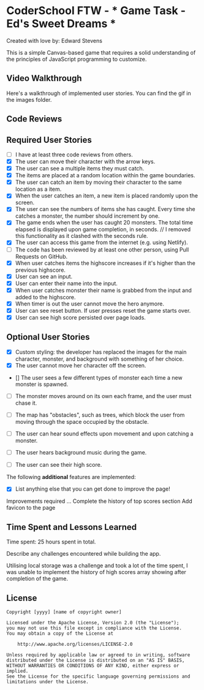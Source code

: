 # CoderSchool FTW - * Game Task - Ed's Sweet Dreams *

Created with love by: Edward Stevens
  
This is a simple Canvas-based game that requires a solid understanding of the principles of JavaScript programming to customize. 

## Video Walkthrough

Here's a walkthrough of implemented user stories.
You can find the gif in the images folder. 

## Code Reviews
 
  


## Required User Stories
- [ ] I have at least three code reviews from others.
- [x] The user can move their character with the arrow keys. 
- [x] The user can see a multiple items they must catch.
- [x] The items are placed at a random location within the game boundaries.
- [x] The user can catch an item by moving their character to the same location as a item.
- [x] When the user catches an item, a new item is placed randomly upon the screen.
- [x] The user can see the numbers of items she has caught. Every time she catches a monster, the number should increment by one. 
- [x] The game ends when the user has caught 20 monsters. The total time elapsed is displayed upon game completion, in seconds. // I removed this functionality as it clashed with the seconds rule.
- [x] The user can access this game from the internet (e.g. using Netlify).
- [ ] The code has been reviewed by at least one other person, using Pull Requests on GitHub. 
- [x] When user catches items the highscore increases if it's higher than the previous highscore.
- [x] User can see an input.
- [x] User can enter their name into the input.
- [x] When user catches monster their name is grabbed from the input and added to the highscore.
- [x] When timer is out the user cannot move the hero anymore.
- [x] User can see reset button. If user presses reset the game starts over.
- [x] User can see high score persisted over page loads.

## Optional User Stories

- [x] Custom styling: the developer has replaced the images for the main character, monster, and background with something of her choice.  
- [x] The user cannot move her character off the screen. 
- [] The user sees a few different types of monster each time a new monster is spawned. 
- [ ] The monster moves around on its own each frame, and the user must chase it. 
- [ ] The map has "obstacles", such as trees, which block the user from moving through the space occupied by the obstacle. 
- [ ] The user can hear sound effects upon movement and upon catching a monster. 
- [ ] The user hears background music during the game. 
- [ ] The user can see their high score. 


The following **additional** features are implemented:

* [x] List anything else that you can get done to improve the page!

Improvements required ...
Complete the history of top scores section 
Add favicon to the page 


## Time Spent and Lessons Learned

Time spent: 25 hours spent in total.

Describe any challenges encountered while building the app.

Utilising local storage was a challenge and took a lot of the time spent, I was unable to implement the history of high scores array showing after completion of the game. 


## License

    Copyright [yyyy] [name of copyright owner]

    Licensed under the Apache License, Version 2.0 (the "License");
    you may not use this file except in compliance with the License.
    You may obtain a copy of the License at

        http://www.apache.org/licenses/LICENSE-2.0

    Unless required by applicable law or agreed to in writing, software
    distributed under the License is distributed on an "AS IS" BASIS,
    WITHOUT WARRANTIES OR CONDITIONS OF ANY KIND, either express or implied.
    See the License for the specific language governing permissions and
    limitations under the License.